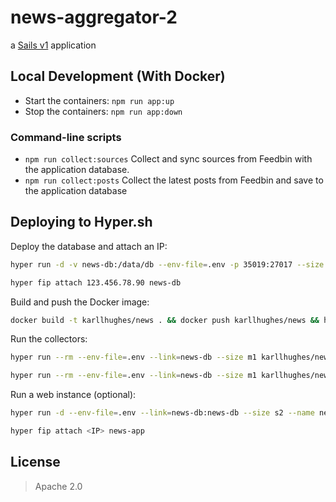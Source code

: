 # news-aggregator-2

a [Sails v1](https://sailsjs.com) application


## Local Development (With Docker)

- Start the containers: `npm run app:up`
- Stop the containers: `npm run app:down`


### Command-line scripts

- `npm run collect:sources` Collect and sync sources from Feedbin with the application database.
- `npm run collect:posts` Collect the latest posts from Feedbin and save to the application database


## Deploying to Hyper.sh

Deploy the database and attach an IP: 

```bash
hyper run -d -v news-db:/data/db --env-file=.env -p 35019:27017 --size s4 --name news-db mongo:3.2-jessie

hyper fip attach 123.456.78.90 news-db
```

Build and push the Docker image:

```bash
docker build -t karllhughes/news . && docker push karllhughes/news && hyper pull karllhughes/news
```

Run the collectors:

```bash
hyper run --rm --env-file=.env --link=news-db --size m1 karllhughes/news node node_modules/.bin/sails run collect-sources

hyper run --rm --env-file=.env --link=news-db --size m1 karllhughes/news node node_modules/.bin/sails run collect-posts
```

Run a web instance (optional):

```bash
hyper run -d --env-file=.env --link=news-db:news-db --size s2 --name news-app -p 80:80 karllhughes/news node app.js --prod

hyper fip attach <IP> news-app
```


## License

> Apache 2.0
